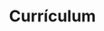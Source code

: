 ---
title: "Currículum"  # Add a page title.
summary: "Recursos para la asignatura Las Materias de Física y Química, y de Tecnología en el Currículum de Secundaria, del Máster Universitario en Formación del Profesorado de Educación Secundaria de la UC."  # Add a page description.
type: "widget_page"  # Page type is a Widget Page
url: "recursos-fisica-quimica/formacion-profesorado/master/curriculum"
---